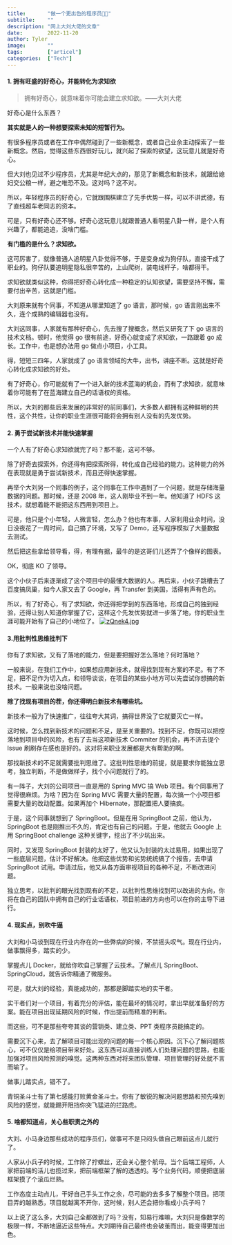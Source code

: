 ```yaml
---
title:       "做一个更出色的程序员🧘🏻"
subtitle:    ""
description: "网上大刘大佬的文章"
date:        2022-11-20
author: Tyler
image:       ""
tags:        ["articel"]
categories:  ["Tech"]
---
```


<!--more-->

#### **1. 拥有旺盛的好奇心，并能转化为求知欲**
> 拥有好奇心，就意味着你可能会建立求知欲。——大刘大佬

好奇心是什么东西？

**其实就是人的一种想要探索未知的短暂行为。**

有很多程序员或者在工作中偶然碰到了一些新概念，或者自己业余主动探索了一些新概念。然后，觉得这些东西很好玩儿，就兴起了探索的欲望，这玩意儿就是好奇心。

但大刘也见过不少程序员，尤其是年纪大点的，那见了新概念和新技术，就跟给媳妇交公粮一样，避之唯恐不及。这对吗？这不对。

所以，年轻程序员的好奇心，它就跟围棋建立了先手优势一样，可以不讲武德，有了直线超车老同志的资本。

可是，只有好奇心还不够。好奇心这玩意儿就跟普通人看明星八卦一样，是个人有兴趣了，都能追追，没啥门槛。

**有门槛的是什么？求知欲。**

这可厉害了，就像普通人追明星八卦觉得不够，于是变身成为狗仔队，直接干成了职业的。狗仔队要追明星隐私很辛苦的，上山爬树，装电线杆子，啥都得干。

求知欲就类似这种，你得把好奇心转化成一种稳定的认知欲望，需要坚持不懈，需要付出辛苦，这就是门槛。

大刘原来就有个同事，不知道从哪里知道了 go 语言，那时候，go 语言刚出来不久，连个成熟的编辑器也没有。

大刘这同事，人家就有那种好奇心，先去搜了搜概念，然后又研究了下 go 语言的技术文档。顿时，他觉得 go 很有前途，好奇心就变成了求知欲，一路跟着 go 成长。工作中，也是想办法用 go 做点小项目，小工具。

得，短短三四年，人家就成了 go 语言领域的大牛，出书，讲座不断。这就是好奇心转化成求知欲的好处。

有了好奇心，你可能就有了一个进入新的技术蓝海的机会，而有了求知欲，就意味着你可能有了在蓝海建立自己的话语权的资格。

所以，大刘的那些后来发展的非常好的前同事们，大多数人都拥有这种鲜明的共性，这个共性，让你的职业生涯很可能将会拥有别人没有的先发优势。

#### **2. 勇于尝试新技术并能快速掌握**
一个人有了好奇心求知欲就完了吗？那不能，这可不够。

除了好奇去探索外，你还得有把探索所得，转化成自己经验的能力。这种能力的外在表现就是勇于尝试新技术，而且还得快速掌握。

再举个大刘另一个同事的例子，这个同事在工作中遇到了一个问题，就是存储海量数据的问题。那时候，还是 2008 年，这人刚毕业不到一年。他知道了 HDFS 这技术，就想着能不能把这东西用到项目上。

可是，他只是个小年轻，人微言轻，怎么办？他也有本事，人家利用业余时间，没日没夜花了一周时间，自己搞了环境，又写了 Demo，还写程序模拟了大量数据去测试。

然后把这些拿给领导看，得，有理有据，最牛的是这哥们儿还弄了个像样的图表。

OK，彻底 KO 了领导。

这个小伙子后来逐渐成了这个项目中的最懂大数据的人。再后来，小伙子跳槽去了百度搞凤巢，如今人家又去了 Google，再 Transfer 到美国，活得有声有色的。

所以，有了好奇心，有了求知欲，你还得把学到的东西落地，形成自己的独到经验，还得让别人知道你掌握了它，这样这个先发优势就进一步落了地，你的职业生涯可能开始有了自己的小地位了。
[![zQnek4.jpg](https://s1.ax1x.com/2022/11/21/zQnek4.jpg)](https://imgse.com/i/zQnek4)

#### **3.用批判性思维批判下**
你有了求知欲，又有了落地的能力，但是要把握好怎么落地？何时落地？

一般来说，在我们工作中，如果想应用新技术，就得找到现有方案的不足。有了不足，把不足作为切入点，和领导谈谈，在项目的某些小地方可以先尝试你想搞的新技术。一般来说也没啥问题。

**除了找现有项目的茬，你还得明白新技术有哪些坑。**

新技术一般为了快速推广，往往夸大其词，搞得世界没了它就要灭亡一样。

这时候，怎么找到新技术的问题和不足，是至关重要的。找到不足，你既可以把控落地到项目中的风险，也有了去当这项新技术 Commiter 的机会，再不济去提个 Issue 刷刷存在感也是好的。这对将来职业发展都是大有帮助的啊。

那找新技术的不足就需要批判思维了。这批判性思维的前提，就是要求你能独立思考，独立判断，不是做做样子，找个小问题就行了的。

有一阵子，大刘的公司项目一直是用的 Spring MVC 搞 Web 项目。有个同事用了觉得很麻烦。为啥？因为在 Spring MVC 需要大量的配置，每次搞一个小项目都需要大量的改动配置。如果再加个 Hibernate，那配置把人要搞疯。

于是，这个同事就想到了 SpringBoot。但是在用 SpringBoot 之前，他认为，SpringBoot 也是刚推出不久的，肯定也有自己的问题。于是，他就去 Google 上用 SpringBoot challenge 这种关键字，挖出了不少坑出来。

同时，又发现 SpringBoot 封装的太好了，他又认为封装的太过易用，如果出现了一些底层问题，估计不好解决。他把这些优势和劣势统统搞了个报告，去申请 SpringBoot 试用。申请过后，他又从各方面审视项目的各种不足，不断改进问题。

独立思考，以批判的眼光找到现有的不足，以批判性思维找到可以改进的方向，你将在自己的团队中拥有自己的行业话语权，项目前进的方向也可以在你的主导下进行。

#### **4. 现实点，别吹牛逼**

大刘和小马谈到现在行业内存在的一些弊病的时候，不禁摇头叹气。现在行业内，做事飘得多，踏实的少。

掌握点儿 Docker，就给你吹自己掌握了云技术。了解点儿 SpringBoot、SpringCloud，就告诉你精通了微服务。

可是，就大刘的经验，真能成功的，那都是脚踏实地的实干者。

实干者们对一个项目，有着充分的评估，能在最坏的情况时，拿出早就准备好的方案。能在项目出现延期风险的时候，作出提前而精准的判断。

而这些，可不是那些夸夸其谈的营销类、建立类、PPT 类程序员能搞定的。

需要沉下心来，去了解项目可能出现的问题的每一个核心原因。沉下心了解问题核心，可不仅仅是给项目带来好处。这东西可以直接训练人们处理问题的思路，也能加强对项目风险预测的嗅觉。这两种东西对将来团队管理、项目管理的好处就不言而喻了。

做事儿踏实点，错不了。

青铜圣斗士有了第七感能打败黄金圣斗士。你有了敏锐的解决问题思路和预先嗅到风险的感觉，就能踢开阻挡你突飞猛进的拦路虎。
#### **5. 啥都知道点，关心些职责之外的**

大刘、小马身边那些成功的程序员们，做事可不是只闷头做自己眼前这点儿就行了。

人家从小兵子的时候，工作除了拧螺丝，还会关心整个航母。当个后端工程师，人家把前端的活儿也揽过来，把前端框架了解的透透的。写个业务代码，顺便把底层框架摸了个滚瓜烂熟。

工作态度主动点儿，干好自己手头工作之余，尽可能的去多多了解整个项目。把项目弄的越熟悉，项目就越离不开你，这时候，别人还会把你看成小兵子吗？

以上说了这么多，大刘自己全都做到了吗？没有，知易行难嘛，大刘只是像数学的极限一样，不断地逼近这些特点。大刘期待自己最终也会破茧而出，能变得更加出色。